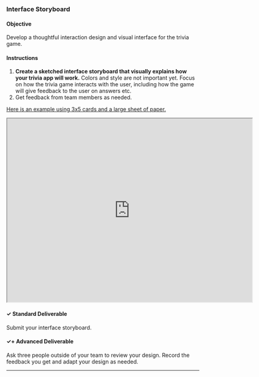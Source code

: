### Interface Storyboard

#### Objective

Develop a thoughtful interaction design and visual interface for the trivia game.

#### Instructions

1. **Create a sketched interface storyboard that visually explains how your trivia app will work.** Colors and style are not important yet. Focus on how the trivia game interacts with the user, including how the game will give feedback to the user on answers etc. 
2. Get feedback from team members as needed.

[Here is an example using 3x5 cards and a large sheet of paper.](https://drive.google.com/open?id=0B78R6qBzYFtZM1BOQ0tseHRGQVU)

<iframe src="https://drive.google.com/file/d/0B78R6qBzYFtZM1BOQ0tseHRGQVU/preview" width="640" height="480"></iframe>

#### ✓ Standard Deliverable

Submit your interface storyboard.

#### ✓+ Advanced Deliverable

Ask three people outside of your team to review your design. Record the feedback you get and adapt your design as needed.


---